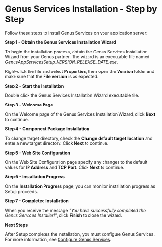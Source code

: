 # Genus Services Installation - Step by Step

Follow these steps to install Genus Services on your application server:

**Step 1 - Obtain the Genus Services Installation Wizard**

To begin the installation process, obtain the Genus Services Installation Wizard from your Genus partner. The wizard is an executable file named _GenusAppServicesSetup_VERSION_RELEASE_DATE.exe_.

Right-click the file and select **Properties**, then open the **Version** folder and make sure that the **File version** is as expected.

**Step 2 - Start the Installation**

Double click the Genus Services Installation Wizard executable file.

**Step 3 - Welcome Page**

On the Welcome page of the Genus Services Installation Wizard, click **Next** to continue.

**Step 4 - Component Package Installation**

To change target directory, check the **Change default target location** and enter a new target directory. Click **Next** to continue.

**Step 5 - Web Site Configuration**

On the Web Site Configuration page specify any changes to the default values for **IP Address** and **TCP Port**. Click **Next** to continue.

**Step 6 - Installation Progress**

On the **Installation Progress** page, you can monitor installation progress as Setup proceeds.

**Step 7 - Completed Installation**

When you receive the message _"You have successfully completed the Genus Services Installer!"_, click **Finish** to close the wizard.

**Next Steps**

After Setup completes the installation, you must configure Genus Services. For more information, see [Configure Genus Services](../../../installation-and-configuration/configure-and-maintain-genus-server.md).

